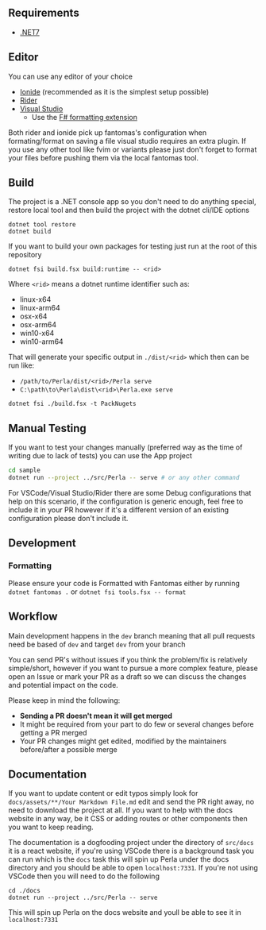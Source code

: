 ## Requirements

- [.NET7](https://dotnet.microsoft.com/download/dotnet/7.0)

## Editor

You can use any editor of your choice

- [Ionide](https://marketplace.visualstudio.com/items?itemName=Ionide.Ionide-fsharp) (recommended as it is the simplest setup possible)
- [Rider](https://www.jetbrains.com/rider/)
- [Visual Studio](https://visualstudio.microsoft.com/vs/community/)
  - Use the [F# formatting extension](https://marketplace.visualstudio.com/items?itemName=asti.fantomas-vs)

Both rider and ionide pick up fantomas's configuration when formating/format on saving a file visual studio requires an extra plugin. If you use any other tool like fvim or variants please just don't forget to format your files before pushing them via the local fantomas tool.

## Build

The project is a .NET console app so you don't need to do anything special, restore local tool and then build the project with the dotnet cli/IDE options

```
dotnet tool restore
dotnet build
```

If you want to build your own packages for testing just run at the root of this repository

```
dotnet fsi build.fsx build:runtime -- <rid>
```
Where `<rid>` means a dotnet runtime identifier such as:
  - linux-x64
  - linux-arm64
  - osx-x64
  - osx-arm64
  - win10-x64
  - win10-arm64

That will generate your specific output in `./dist/<rid>` which then can be run like:

- `/path/to/Perla/dist/<rid>/Perla serve`
- `C:\path\to\Perla\dist\<rid>\Perla.exe serve`

```
dotnet fsi ./build.fsx -t PackNugets
```

## Manual Testing

If you want to test your changes manually (preferred way as the time of writing due to lack of tests) you can use the App project

```sh
cd sample
dotnet run --project ../src/Perla -- serve # or any other command
```

For VSCode/Visual Studio/Rider there are some Debug configurations that help on this scenario, if the configuration is generic enough, feel free to include it in your PR however if it's a different version of an existing configuration please don't include it.

## Development

### Formatting 
Please ensure your code is Formatted with Fantomas either by running `dotnet fantomas .` or `dotnet fsi tools.fsx -- format`

## Workflow

Main development happens in the `dev` branch meaning that all pull requests need be based of `dev` and target `dev` from your branch

You can send PR's without issues if you think the problem/fix is relatively simple/short, however if you want to pursue a more complex feature, please open an Issue or mark your PR as a draft so we can discuss the changes and potential impact on the code.

Please keep in mind the following:

- **Sending a PR doesn't mean it will get merged**
- It might be required from your part to do few or several changes before getting a PR merged
- Your PR changes might get edited, modified by the maintainers before/after a possible merge

## Documentation

If you want to update content or edit typos simply look for `docs/assets/**/Your Markdown File.md` edit and send the PR right away, no need to download the project at all.
If you want to help with the docs website in any way, be it CSS or adding routes or other components then you want to keep reading.

The documentation is a dogfooding project under the directory of `src/docs` it is a react website, if you're using VSCode there is a background task you can run which is the `docs` task this will spin up Perla under the docs directory and you should be able to open `localhost:7331`. If you're not using VSCode then you will need to do the following

```
cd ./docs
dotnet run --project ../src/Perla -- serve
```

This will spin up Perla on the docs website and youll be able to see it in `localhost:7331`
